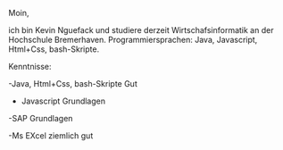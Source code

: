 Moin,

ich bin Kevin Nguefack und studiere derzeit Wirtschafsinformatik an der Hochschule Bremerhaven. 
Programmiersprachen: Java, Javascript, Html+Css, bash-Skripte. 

Kenntnisse:

-Java, Html+Css, bash-Skripte          Gut

- Javascript                           Grundlagen

-SAP                                   Grundlagen

-Ms EXcel                              ziemlich gut
